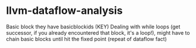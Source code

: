 # llvm-dataflow-analysis
Basic block
they have basicblockids (KEY)
Dealing with while loops (get successor, if you already encountered that block, it's a loop!), might have to chain basic blocks until hit the fixed point (repeat of dataflow fact)

